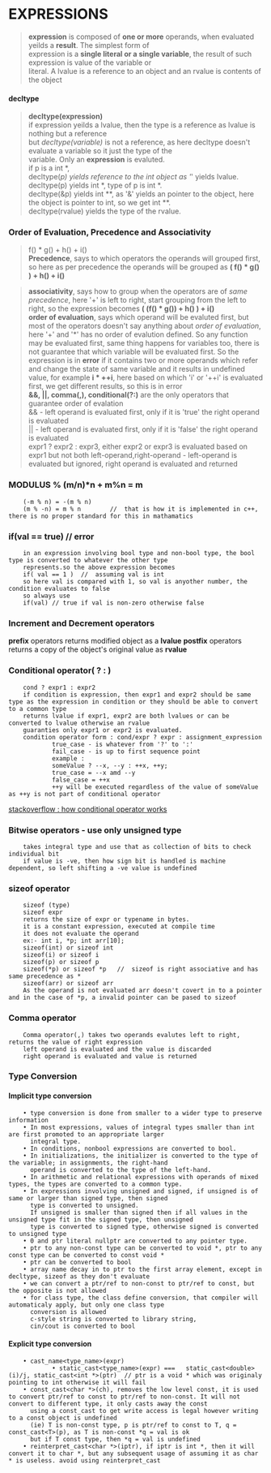 # EXPRESSIONS
>   **expression** is composed of **one or more** operands, when evaluated yeilds a **result**. The simplest form of     
>   expression is a **single literal or a single variable**, the result of such expression is value of the variable or    
>   literal. A lvalue is a reference to an object and an rvalue is contents of the object     
     
####    decltype    
>   **decltype(expression)**           
>   if expression yeilds a lvalue, then the type is a reference as lvalue is nothing but a reference          
>   but *decltype(variable)* is not a reference, as here decltype doesn't evaluate a variable so it just the type of the  
>   variable. Only an **expression** is evaluted.     
>   if p is a int *,      
        decltype(*p) yields reference to the int object as '*' yields lvalue.       
        decltype(p) yields int *, type of p is int *.          
        decltype(&p) yields int **, as '&' yields an pointer to the object, here the object is pointer to int, so we get
        int **.    
>   decltype(rvalue) yields the type of the rvalue.      

### Order of Evaluation, Precedence and Associativity    
>   f() * g() + h() + i()      
>   **Precedence**, says to which operators the operands will grouped first, so here as per precedence the operands will be grouped as **( f() * g() ) + h() + i()**    

>   **associativity**, says how to group when the operators are of *same precedence*, here '+' is left to right, start grouping from the left to right, so the expression becomes **( (f() * g()) + h() ) + i()**     
>   **order of evaluation**, says which operand will be evaluted first, but most of the operators doesn't say anything about *order of evaluation*, here '+' and '*' has no order of evalution defined. So any function may be evaluated first, same thing happens for variables too, there is not guarantee that which variable will be evaluated first. So the expression is in **error** if it contains two or more operands which refer and change the state of same variable and it results in undefined value, for example **i * ++i**, here based on which 'i' or '++i' is evaluated first, we get different results, so this is in error      
>  **&&, ||, comma(,), conditional(?:)** are the only operators that guarantee order of evalation      
        && - left operand is evaluated first, only if it is 'true' the right operand is evaluated      
        || - left operand is evaluated first, only if it is 'false' the right operand is evaluated   
        expr1 ? expr2 : expr3, either expr2 or expr3 is evaluated based on expr1 but not both
        left-operand,right-operand - left-operand is evaluated but ignored, right operand is evaluated and returned  

### MODULUS %   (m/n)*n + m%n = m
        (-m % n) = -(m % n)
        (m % -n) = m % n        //  that is how it is implemented in c++, there is no proper standard for this in mathamatics
        
### if(val == true)     // error
        in an expression involving bool type and non-bool type, the bool type is converted to whatever the other type 
        represents.so the above expression becomes
        if( val == 1 )  //  assuming val is int
        so here val is compared with 1, so val is anyother number, the condition evaluates to false
        so always use 
        if(val) // true if val is non-zero otherwise false

### Increment and Decrement operators
**prefix** operators returns modified object as a **lvalue**
**postfix** operators returns a copy of the object's original value as **rvalue**

### Conditional operator( ? : ) 
        cond ? expr1 : expr2   
        if condition is expression, then expr1 and expr2 should be same type as the expression in condition or they should be able to convert to a common type
        returns lvalue if expr1, expr2 are both lvalues or can be converted to lvalue otherwise an rvalue
        guaranties only expr1 or expr2 is evaluated.
        condition operator form : cond/expr ? expr : assignment_expression
                true_case - is whatever from '?' to ':' 
                fail_case - is up to first sequence point
                example : 
                someValue ? --x, --y : ++x, ++y;
                true_case = --x amd --y
                false_case = ++x
                ++y will be executed regardless of the value of someValue as ++y is not part of conditional operator
[stackoverflow : how conditional operator works](https://stackoverflow.com/a/47539293/22415216)  
### Bitwise operators - use only unsigned type
        takes integral type and use that as collection of bits to check individual bit
        if value is -ve, then how sign bit is handled is machine dependent, so left shifting a -ve value is undefined

### sizeof operator 
        sizeof (type)
        sizeof expr
        returns the size of expr or typename in bytes. 
        it is a constant expression, executed at compile time
        it does not evaluate the operand
        ex:- int i, *p; int arr[10];
        sizeof(int) or sizeof int
        sizeof(i) or sizeof i
        sizeof(p) or sizeof p
        sizeof(*p) or sizeof *p   //  sizeof is right associative and has same precedence as *
        sizeof(arr) or sizeof arr
        As the operand is not evaluated arr doesn't covert in to a pointer and in the case of *p, a invalid pointer can be pased to sizeof

### Comma operator
        Comma operator(,) takes two operands evalutes left to right, returns the value of right expression 
        left operand is evaluated and the value is discarded
        right operand is evaluated and value is returned    

### Type Conversion
#### Implicit type conversion
        • type conversion is done from smaller to a wider type to preserve information
        • In most expressions, values of integral types smaller than int are first promoted to an appropriate larger      
          integral type.
        • In conditions, nonbool expressions are converted to bool.
        • In initializations, the initializer is converted to the type of the variable; in assignments, the right-hand 
          operand is converted to the type of the left-hand.
        • In arithmetic and relational expressions with operands of mixed types, the types are converted to a common type.
        • In expressions involving unsigned and signed, if unsigned is of same or larger than signed type, then signed 
          type is converted to unsigned. 
          If unsigned is smaller than signed then if all values in the unsigned type fit in the signed type, then unsigned
          type is converted to signed type, otherwise signed is converted to unsigned type
        • 0 and ptr literal nullptr are converted to any pointer type. 
        • ptr to any non-const type can be converted to void *, ptr to any const type can be converted to const void *
        • ptr can be converted to bool       
        • array name decay in to ptr to the first array element, except in decltype, sizeof as they don't evaluate
        • we can convert a ptr/ref to non-const to ptr/ref to const, but the opposite is not allowed
        • for class type, the class define conversion, that compiler will automaticaly apply, but only one class type 
          conversion is allowed
          c-style string is converted to library string,
          cin/cout is converted to bool
#### Explicit type conversion
        • cast_name<type_name>(expr)
                • static_cast<type_name>(expr) ===   static_cast<double>(i)/j, static_cast<int *>(ptr)  // ptr is a void * which was originaly pointing to int otherwise it will fail
        • const_cast<char *>(ch), removes the low level const, it is used to convert ptr/ref to const to ptr/ref to non-const. It will not convert to different type, it only casts away the const
          using a const_cast to get write access is legal however writing to a const object is undefined
          (ie) T is non-const type, p is ptr/ref to const to T, q = const_cast<T>(p), as T is non-const *q = val is ok
          but if T const type, then *q = val is undefined      
        • reinterpret_cast<char *>(iptr), if iptr is int *, then it will convert it to char *, but any subsequent usage of assuming it as char * is useless. avoid using reinterpret_cast

